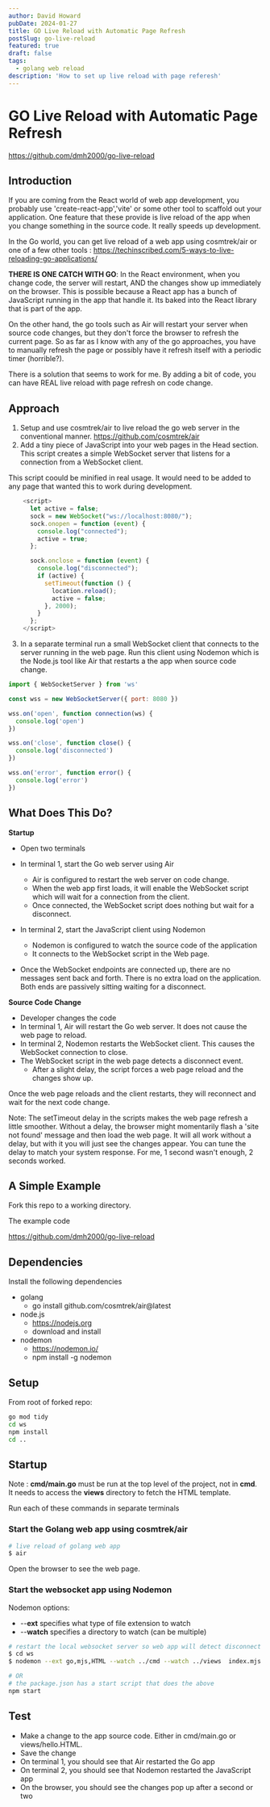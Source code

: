 ```yaml
---
author: David Howard
pubDate: 2024-01-27
title: GO Live Reload with Automatic Page Refresh
postSlug: go-live-reload
featured: true
draft: false
tags:
  - golang web reload
description: 'How to set up live reload with page referesh'
---
```


# GO Live Reload with Automatic Page Refresh

https://github.com/dmh2000/go-live-reload

## Introduction

If you are coming from the React world of web app development, you probably use 'create-react-app','vite' or some other tool to scaffold out your application. One feature that these provide is live reload of the app when you change something in the source code. It really speeds up development.

In the Go world, you can get live reload of a web app using cosmtrek/air or one of a few other tools : https://techinscribed.com/5-ways-to-live-reloading-go-applications/

**THERE IS ONE CATCH WITH GO**:
In the React environment, when you change code, the server will restart, AND the changes show up immediately on the browser. This is possible because a React app has a bunch of JavaScript running in the app that handle it. Its baked into the React library that is part of the app.

On the other hand, the go tools such as Air will restart your server when source code changes, but they don't force the browser to refresh the current page. So as far as I know with any of the go approaches, you have to manually refresh the page or possibly have it refresh itself with a periodic timer (horrible?).

There is a solution that seems to work for me. By adding a bit of code, you can have REAL live reload with page refresh on code change.

## Approach

1. Setup and use cosmtrek/air to live reload the go web server in the conventional manner. https://github.com/cosmtrek/air
2. Add a tiny piece of JavaScript into your web pages in the Head section. This script creates a simple WebSocket server that listens for a connection from a WebSocket client.

This script coould be minified in real usage. It would need to be added to any page that wanted this to work during development.

```javascript
    <script>
      let active = false;
      sock = new WebSocket("ws://localhost:8080/");
      sock.onopen = function (event) {
        console.log("connected");
        active = true;
      };

      sock.onclose = function (event) {
        console.log("disconnected");
        if (active) {
          setTimeout(function () {
            location.reload();
            active = false;
          }, 2000);
        }
      };
    </script>
```

3. In a separate terminal run a small WebSocket client that connects to the server running in the web page. Run this client using Nodemon which is the Node.js tool like Air that restarts a the app when source code change.

```javascript
import { WebSocketServer } from 'ws'

const wss = new WebSocketServer({ port: 8080 })

wss.on('open', function connection(ws) {
  console.log('open')
})

wss.on('close', function close() {
  console.log('disconnected')
})

wss.on('error', function error() {
  console.log('error')
})
```

## What Does This Do?

**Startup**

- Open two terminals

- In terminal 1, start the Go web server using Air
  - Air is configured to restart the web server on code change.
  - When the web app first loads, it will enable the WebSocket script which will wait for a connection from the client.
  - Once connected, the WebSocket script does nothing but wait for a disconnect.

- In terminal 2, start the JavaScript client using Nodemon
  - Nodemon is configured to watch the source code of the application
  - It connects to the WebSocket script in the Web page.

- Once the WebSocket endpoints are connected up, there are no messages sent back and forth. There is no extra load on the application. Both ends are passively sitting waiting for a disconnect.

**Source Code Change**

- Developer changes the code
- In terminal 1, Air will restart the Go web server. It does not cause the web page to reload.
- In terminal 2, Nodemon restarts the WebSocket client. This causes the WebSocket connection to close.
- The WebSocket script in the web page detects a disconnect event.
  - After a slight delay, the script forces a web page reload and the changes show up.

Once the web page reloads and the client restarts, they will reconnect and wait for the next code change.

Note: The setTimeout delay in the scripts makes the web page refresh a little smoother. Without a delay, the browser might momentarily flash a 'site not found' message and then load the web page. It will all work without a delay, but with it you will just see the changes appear. You can tune the delay to match your system response. For me, 1 second wasn't enough, 2 seconds worked.

## A Simple Example

Fork this repo to a working directory.

The example code

https://github.com/dmh2000/go-live-reload

## Dependencies

Install the following dependencies

- golang
  - go install github.com/cosmtrek/air@latest
- node.js
  - https://nodejs.org
  - download and install
- nodemon
  - https://nodemon.io/
  - npm install -g nodemon

## Setup

From root of forked repo:

```bash
go mod tidy
cd ws
npm install
cd ..
```

## Startup

Note : **cmd/main.go** must be run at the top level of the project, not in **cmd**. It needs to access the **views** directory to fetch the HTML template.

Run each of these commands in separate terminals

### Start the Golang web app using cosmtrek/air

```bash
# live reload of golang web app
$ air
```

Open the browser to see the web page.

### Start the websocket app using Nodemon

Nodemon options:

- --**ext** specifies what type of file extension to watch
- --**watch** specifies a directory to watch (can be multiple)

```bash
# restart the local websocket server so web app will detect disconnect and reload
$ cd ws
$ nodemon --ext go,mjs,HTML --watch ../cmd --watch ../views  index.mjs

# OR
# the package.json has a start script that does the above
npm start
```

## Test

- Make a change to the app source code. Either in cmd/main.go or views/hello.HTML.
- Save the change
- On terminal 1, you should see that Air restarted the Go app
- On terminal 2, you should see that Nodemon restarted the JavaScript app
- On the browser, you should see the changes pop up after a second or two
